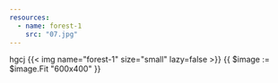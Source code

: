 ```yaml
---
resources:
  - name: forest-1
    src: "07.jpg"
---
```

hgcj
{{< img name="forest-1" size="small" lazy=false >}}
{{ $image := $image.Fit "600x400" }}